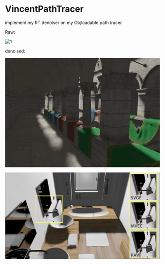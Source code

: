 # VincentPathTracer
implement my RT denoiser on my Objloadable path tracer

Raw:

![1](readme.assets/spoza_shadow_ray.png)

denoised:

![](README.assets/sponza-16553844358961.png)

![](README.assets/cmp_bathroom-16553844612752.png)

